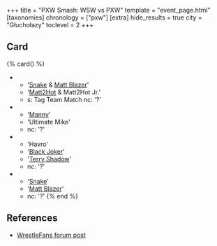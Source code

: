 +++
title = "PXW Smash: WSW vs PXW"
template = "event_page.html"
[taxonomies]
chronology = ["pxw"]
[extra]
hide_results = true
city = "Głuchołazy"
toclevel = 2
+++

## Card

{% card() %}
- - '[Snake](@/w/snake.md) & [Matt Blazer](@/w/blazer.md)'
  - '[Matt2Hot](@/w/matt2hot.md) & Matt2Hot Jr.'
  - s: Tag Team Match
    nc: '?'
- - '[Manny](@/w/manny.md)'
  - 'Ultimate Mike'
  - nc: '?'
- - 'Havro'
  - '[Black Joker](@/w/lider.md)'
  - '[Terry Shadow](@/w/shadow.md)'
  - nc: '?'
- - '[Snake](@/w/snake.md)'
  - '[Matt Blazer](@/w/blazer.md)'
  - nc: '?'
{% end %}

## References

* [WrestleFans forum post](https://wrestlefans.pl/forum/viewtopic.php?f=247&t=30622)
